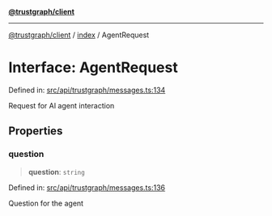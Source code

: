 [**@trustgraph/client**](../../README.md)

***

[@trustgraph/client](../../README.md) / [index](../README.md) / AgentRequest

# Interface: AgentRequest

Defined in: [src/api/trustgraph/messages.ts:134](https://github.com/trustgraph-ai/trustgraph-ts-client/blob/24d0d0886a310c1fecf9e6fc95cd3a24cf32c92e/src/api/trustgraph/messages.ts#L134)

Request for AI agent interaction

## Properties

### question

> **question**: `string`

Defined in: [src/api/trustgraph/messages.ts:136](https://github.com/trustgraph-ai/trustgraph-ts-client/blob/24d0d0886a310c1fecf9e6fc95cd3a24cf32c92e/src/api/trustgraph/messages.ts#L136)

Question for the agent
